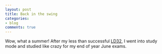 ```yaml
---
layout: post
title: Back in the swing
categories:
- blog
comments: true
---
```


Wow, what a summer! After my less than successful [LD32][ld32], I went into study mode and studied like crazy for my end of year June exams.

[ld32]: 2015/04/19/ld32-an-unconventional-weapon.html
